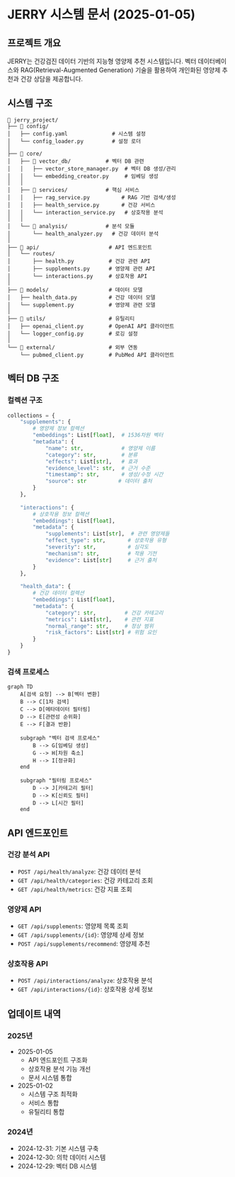 # JERRY 시스템 문서 (2025-01-05)

## 프로젝트 개요
JERRY는 건강검진 데이터 기반의 지능형 영양제 추천 시스템입니다. 벡터 데이터베이스와 RAG(Retrieval-Augmented Generation) 기술을 활용하여 개인화된 영양제 추천과 건강 상담을 제공합니다.

## 시스템 구조
```
📁 jerry_project/
├── 📁 config/
│   ├── config.yaml              # 시스템 설정
│   └── config_loader.py         # 설정 로더
│
├── 📁 core/
│   ├── 📁 vector_db/           # 벡터 DB 관련
│   │   ├── vector_store_manager.py  # 벡터 DB 생성/관리
│   │   └── embedding_creator.py     # 임베딩 생성
│   │
│   ├── 📁 services/            # 핵심 서비스
│   │   ├── rag_service.py          # RAG 기반 검색/생성
│   │   ├── health_service.py       # 건강 서비스
│   │   └── interaction_service.py   # 상호작용 분석
│   │
│   └── 📁 analysis/            # 분석 모듈
│       └── health_analyzer.py   # 건강 데이터 분석
│
├── 📁 api/                      # API 엔드포인트
│   └── routes/
│       ├── health.py           # 건강 관련 API
│       ├── supplements.py      # 영양제 관련 API
│       └── interactions.py     # 상호작용 API
│
├── 📁 models/                   # 데이터 모델
│   ├── health_data.py          # 건강 데이터 모델
│   └── supplement.py           # 영양제 관련 모델
│
├── 📁 utils/                    # 유틸리티
│   ├── openai_client.py        # OpenAI API 클라이언트
│   └── logger_config.py        # 로깅 설정
│
└── 📁 external/                 # 외부 연동
    └── pubmed_client.py        # PubMed API 클라이언트
```

## 벡터 DB 구조

### 컬렉션 구조
```python
collections = {
    "supplements": {
        # 영양제 정보 컬렉션
        "embeddings": List[float],  # 1536차원 벡터
        "metadata": {
            "name": str,            # 영양제 이름
            "category": str,        # 분류
            "effects": List[str],   # 효과
            "evidence_level": str,  # 근거 수준
            "timestamp": str,       # 생성/수정 시간
            "source": str          # 데이터 출처
        }
    },
    
    "interactions": {
        # 상호작용 정보 컬렉션
        "embeddings": List[float],
        "metadata": {
            "supplements": List[str],  # 관련 영양제들
            "effect_type": str,       # 상호작용 유형
            "severity": str,          # 심각도
            "mechanism": str,         # 작용 기전
            "evidence": List[str]     # 근거 출처
        }
    },
    
    "health_data": {
        # 건강 데이터 컬렉션
        "embeddings": List[float],
        "metadata": {
            "category": str,         # 건강 카테고리
            "metrics": List[str],    # 관련 지표
            "normal_range": str,     # 정상 범위
            "risk_factors": List[str] # 위험 요인
        }
    }
}
```

### 검색 프로세스
```mermaid
graph TD
    A[검색 요청] --> B[벡터 변환]
    B --> C[1차 검색]
    C --> D[메타데이터 필터링]
    D --> E[관련성 순위화]
    E --> F[결과 반환]

    subgraph "벡터 검색 프로세스"
        B --> G[임베딩 생성]
        G --> H[차원 축소]
        H --> I[정규화]
    end

    subgraph "필터링 프로세스"
        D --> J[카테고리 필터]
        D --> K[신뢰도 필터]
        D --> L[시간 필터]
    end
```

## API 엔드포인트

### 건강 분석 API
- `POST /api/health/analyze`: 건강 데이터 분석
- `GET /api/health/categories`: 건강 카테고리 조회
- `GET /api/health/metrics`: 건강 지표 조회

### 영양제 API
- `GET /api/supplements`: 영양제 목록 조회
- `GET /api/supplements/{id}`: 영양제 상세 정보
- `POST /api/supplements/recommend`: 영양제 추천

### 상호작용 API
- `POST /api/interactions/analyze`: 상호작용 분석
- `GET /api/interactions/{id}`: 상호작용 상세 정보

## 업데이트 내역

### 2025년
- 2025-01-05
  - API 엔드포인트 구조화
  - 상호작용 분석 기능 개선
  - 문서 시스템 통합
- 2025-01-02
  - 시스템 구조 최적화
  - 서비스 통합
  - 유틸리티 통합

### 2024년
- 2024-12-31: 기본 시스템 구축
- 2024-12-30: 의학 데이터 시스템
- 2024-12-29: 벡터 DB 시스템